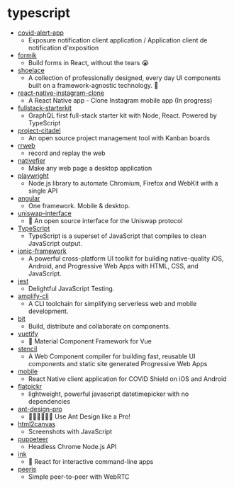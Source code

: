 # typescript
- [covid-alert-app](https://github.com/cds-snc/covid-alert-app)
  - Exposure notification client application / Application client de notification d'exposition
- [formik](https://github.com/formium/formik)
  - Build forms in React, without the tears 😭
- [shoelace](https://github.com/shoelace-style/shoelace)
  - A collection of professionally designed, every day UI components built on a framework-agnostic technology. 🥾
- [react-native-instagram-clone](https://github.com/iamvucms/react-native-instagram-clone)
  - A React Native app - Clone Instagram mobile app (In progress)
- [fullstack-starterkit](https://github.com/karanpratapsingh/fullstack-starterkit)
  - GraphQL first full-stack starter kit with Node, React. Powered by TypeScript
- [project-citadel](https://github.com/JordanKnott/project-citadel)
  - An open source project management tool with Kanban boards
- [rrweb](https://github.com/rrweb-io/rrweb)
  - record and replay the web
- [nativefier](https://github.com/jiahaog/nativefier)
  - Make any web page a desktop application
- [playwright](https://github.com/microsoft/playwright)
  - Node.js library to automate Chromium, Firefox and WebKit with a single API
- [angular](https://github.com/angular/angular)
  - One framework. Mobile & desktop.
- [uniswap-interface](https://github.com/Uniswap/uniswap-interface)
  - 🦄 An open source interface for the Uniswap protocol
- [TypeScript](https://github.com/microsoft/TypeScript)
  - TypeScript is a superset of JavaScript that compiles to clean JavaScript output.
- [ionic-framework](https://github.com/ionic-team/ionic-framework)
  - A powerful cross-platform UI toolkit for building native-quality iOS, Android, and Progressive Web Apps with HTML, CSS, and JavaScript.
- [jest](https://github.com/facebook/jest)
  - Delightful JavaScript Testing.
- [amplify-cli](https://github.com/aws-amplify/amplify-cli)
  - A CLI toolchain for simplifying serverless web and mobile development.
- [bit](https://github.com/teambit/bit)
  - Build, distribute and collaborate on components.
- [vuetify](https://github.com/vuetifyjs/vuetify)
  - 🐉 Material Component Framework for Vue
- [stencil](https://github.com/ionic-team/stencil)
  - A Web Component compiler for building fast, reusable UI components and static site generated Progressive Web Apps
- [mobile](https://github.com/CovidShield/mobile)
  - React Native client application for COVID Shield on iOS and Android
- [flatpickr](https://github.com/flatpickr/flatpickr)
  - lightweight, powerful javascript datetimepicker with no dependencies
- [ant-design-pro](https://github.com/ant-design/ant-design-pro)
  - 👨🏻‍💻👩🏻‍💻 Use Ant Design like a Pro!
- [html2canvas](https://github.com/niklasvh/html2canvas)
  - Screenshots with JavaScript
- [puppeteer](https://github.com/puppeteer/puppeteer)
  - Headless Chrome Node.js API
- [ink](https://github.com/vadimdemedes/ink)
  - 🌈 React for interactive command-line apps
- [peerjs](https://github.com/peers/peerjs)
  - Simple peer-to-peer with WebRTC

